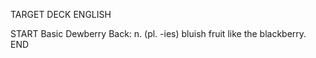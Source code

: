 TARGET DECK
ENGLISH

START
Basic
Dewberry
Back: n. (pl. -ies) bluish fruit like the blackberry.
END
